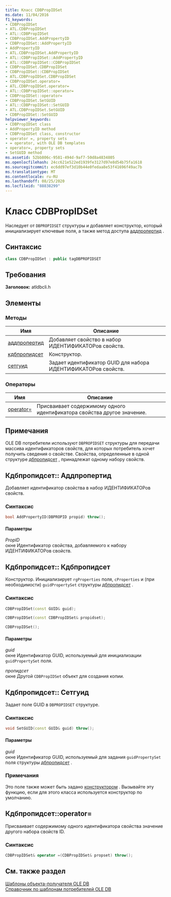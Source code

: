 ```yaml
---
title: Класс CDBPropIDSet
ms.date: 11/04/2016
f1_keywords:
- CDBPropIDSet
- ATL.CDBPropIDSet
- ATL::CDBPropIDSet
- CDBPropIDSet.AddPropertyID
- CDBPropIDSet::AddPropertyID
- AddPropertyID
- ATL.CDBPropIDSet.AddPropertyID
- ATL::CDBPropIDSet::AddPropertyID
- ATL::CDBPropIDSet::CDBPropIDSet
- CDBPropIDSet.CDBPropIDSet
- CDBPropIDSet::CDBPropIDSet
- ATL.CDBPropIDSet.CDBPropIDSet
- CDBPropIDSet.operator=
- ATL.CDBPropIDSet.operator=
- ATL::CDBPropIDSet::operator=
- CDBPropIDSet::operator=
- CDBPropIDSet.SetGUID
- ATL::CDBPropIDSet::SetGUID
- ATL.CDBPropIDSet.SetGUID
- CDBPropIDSet::SetGUID
helpviewer_keywords:
- CDBPropIDSet class
- AddPropertyID method
- CDBPropIDSet class, constructor
- operator =, property sets
- = operator, with OLE DB templates
- operator=, property sets
- SetGUID method
ms.assetid: 52bb806c-9581-494d-9af7-50d8a4834805
ms.openlocfilehash: 24cc621e522ed1939fe3127d97e8d54b75fa1618
ms.sourcegitcommit: ec6dd97ef3d10b44e0fedaa8e53f41696f49ac7b
ms.translationtype: MT
ms.contentlocale: ru-RU
ms.lasthandoff: 08/25/2020
ms.locfileid: "88838299"
---
```

# <a name="cdbpropidset-class"></a>Класс CDBPropIDSet

Наследует от `DBPROPIDSET` структуры и добавляет конструктор, который инициализирует ключевые поля, а также метод доступа [аддпропертид](../../data/oledb/cdbpropidset-addpropertyid.md) .

## <a name="syntax"></a>Синтаксис

```cpp
class CDBPropIDSet : public tagDBPROPIDSET
```

## <a name="requirements"></a>Требования

**Заголовок:** atldbcli.h

## <a name="members"></a>Элементы

### <a name="methods"></a>Методы

| Имя | Описание |
|-|-|
|[аддпропертид](#addpropertyid)|Добавляет свойство в набор ИДЕНТИФИКАТОРов свойств.|
|[кдбпропидсет](#cdbpropidset)|Конструктор.|
|[сетгуид](#setguid)|Задает идентификатор GUID для набора ИДЕНТИФИКАТОРов свойств.|

### <a name="operators"></a>Операторы

| Имя | Описание |
|-|-|
|[operator=](#op_equal)|Присваивает содержимому одного идентификатора свойства другое значение.|

## <a name="remarks"></a>Примечания

OLE DB потребители используют `DBPROPIDSET` структуры для передачи массива идентификаторов свойств, для которых потребитель хочет получить сведения о свойстве. Свойства, определенные в одной структуре [дбпропидсет](/previous-versions/windows/desktop/ms717981(v=vs.85)) , принадлежат одному набору свойств.

## <a name="cdbpropidsetaddpropertyid"></a><a name="addpropertyid"></a> Кдбпропидсет:: Аддпропертид

Добавляет идентификатор свойства в набор ИДЕНТИФИКАТОРов свойств.

### <a name="syntax"></a>Синтаксис

```cpp
bool AddPropertyID(DBPROPID propid) throw();
```

#### <a name="parameters"></a>Параметры

*PropID*<br/>
окне Идентификатор свойства, добавляемого к набору ИДЕНТИФИКАТОРов свойств.

## <a name="cdbpropidsetcdbpropidset"></a><a name="cdbpropidset"></a> Кдбпропидсет:: Кдбпропидсет

Конструктор. Инициализирует `rgProperties` поля, `cProperties` и (при необходимости) `guidPropertySet` структуры [дбпропидсет](/previous-versions/windows/desktop/ms717981(v=vs.85)) .

### <a name="syntax"></a>Синтаксис

```cpp
CDBPropIDSet(const GUID& guid);

CDBPropIDSet(const CDBPropIDSet& propidset);

CDBPropIDSet();
```

#### <a name="parameters"></a>Параметры

*guid*<br/>
окне Идентификатор GUID, используемый для инициализации `guidPropertySet` поля.

*пропидсет*<br/>
окне Другой `CDBPropIDSet` объект для создания копии.

## <a name="cdbpropidsetsetguid"></a><a name="setguid"></a> Кдбпропидсет:: Сетгуид

Задает поле GUID в `DBPROPIDSET` структуре.

### <a name="syntax"></a>Синтаксис

```cpp
void SetGUID(const GUID& guid) throw();
```

#### <a name="parameters"></a>Параметры

*guid*<br/>
окне Идентификатор GUID, используемый для задания `guidPropertySet` поля структуры [дбпропидсет](/previous-versions/windows/desktop/ms717981(v=vs.85)) .

### <a name="remarks"></a>Примечания

Это поле также может быть задано [конструктором](../../data/oledb/cdbpropidset-cdbpropidset.md) . Вызывайте эту функцию, если для этого класса используется конструктор по умолчанию.

## <a name="cdbpropidsetoperator-"></a><a name="op_equal"></a> Кдбпропидсет::operator=

Присваивает содержимому одного идентификатора свойства значение другого набора свойств ID.

### <a name="syntax"></a>Синтаксис

```cpp
CDBPropIDSet& operator =(CDBPropIDSet& propset) throw();
```

## <a name="see-also"></a>См. также раздел

[Шаблоны объекта-получателя OLE DB](../../data/oledb/ole-db-consumer-templates-cpp.md)<br/>
[Справочник по шаблонам потребителей OLE DB](../../data/oledb/ole-db-consumer-templates-reference.md)
